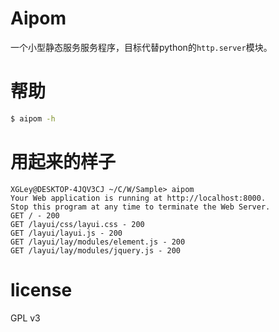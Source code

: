 Aipom
=====

一个小型静态服务服务程序，目标代替python的`http.server`模块。

# 帮助 #

```bash
$ aipom -h
```

# 用起来的样子 #

```
XGLey@DESKTOP-4JQV3CJ ~/C/W/Sample> aipom
Your Web application is running at http://localhost:8000.
Stop this program at any time to terminate the Web Server.
GET / - 200
GET /layui/css/layui.css - 200
GET /layui/layui.js - 200
GET /layui/lay/modules/element.js - 200
GET /layui/lay/modules/jquery.js - 200
```

# license #

GPL v3
